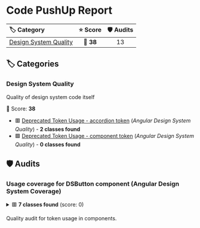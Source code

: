 # Code PushUp Report

| 🏷 Category                                     |  ⭐ Score  | 🛡 Audits |
|:------------------------------------------------| :-------: | :-------: |
| [Design System Quality](#design-system-quality) | 🔴 **38** |    13     |

## 🏷 Categories

### Design System Quality

Quality of design system code itself

🔴 Score: **38**

- 🟥 [Deprecated Token Usage - accordion token](#usage-coverage-for-dsbutton-component-angular-design-system-coverage) (_Angular Design System Quality_) - **2 classes found**
- 🟩 [Deprecated Token Usage - component token](#usage-coverage-for-dsaccordion-component-angular-design-system-coverage) (_Angular Design System Quality_) - **0 classes found**

## 🛡️ Audits

### Usage coverage for DSButton component (Angular Design System Coverage)

<details>
<summary>🟥 <b>7 classes found</b> (score: 0)</summary>

#### Issues

[acord](../../mocks/fixtures/minimal-design-system/ui/accordion/src/accordion.component.scss)

|  Severity  | Message                                                                                                                                                                                                                                                                          | Source file                                                                                                                                                                                                                  | Line(s) |
| :--------: |:---------------------------------------------------------------------------------------------------------------------------------------------------------------------------------------------------------------------------------------------------------------------------------| :--------------------------------------------------------------------------------------------------------------------------------------------------------------------------------------------------------------------------- | :-----: |
| 🚨 _error_ | ✏️🔲  Element <code>button</code> in attribute <code>class</code> uses deprecated class <code>btn-primary</code>. Use <code>DSButton</code> instead. <a href="https://storybook.entaingroup.corp/latest/?path=/docs/components-button--overview" target="_blank">Learn more</a>. | [`plugins/ds-component-coverage/mocks/fixtures/coverage-audit/demo/bad-mixed.component.ts`](../../../../plugins/ds-component-coverage/mocks/fixtures/coverage-audit/demo/bad-mixed.component.ts)                             |   10    |
| 🚨 _error_ | 🔗🎨 The token <code>???</code> is deprecated. Use <code>???</code> instead. <a href="../../mocks/fixtures/minimal-design-system/ui/accordion/src/accordion.component.scss")                                                                                                                                                                                      |  7-14   |

</details>

Quality audit for token usage in components.
